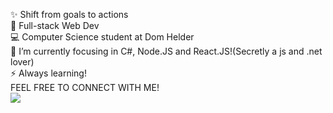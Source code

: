 
✨ Shift from goals to actions<br>👯 Full-stack Web Dev<br>💻 Computer Science student at Dom Helder<br>🔭 I’m currently focusing in C#, Node.JS and React.JS!(Secretly a js and .net lover)<br>⚡ Always learning!<br>FEEL FREE TO CONNECT WITH ME!<br><a href = "https://linktr.ee/marcellocavazza" target="_blank"><img src="https://img.shields.io/badge/linktree-39E09B?style=for-the-badge&logo=linktree&logoColor=white"></a>
